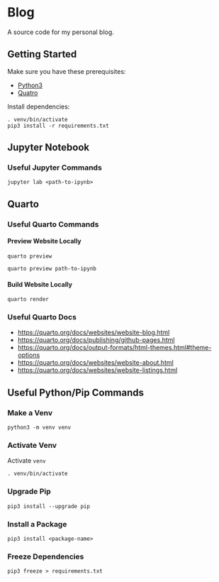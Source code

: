 # Blog

A source code for my personal blog.

## Getting Started

Make sure you have these prerequisites:
- [Python3](https://www.python.org/downloads/)
- [Quatro](https://quarto.org/docs/get-started)

Install dependencies:

```shell
. venv/bin/activate
pip3 install -r requirements.txt
```

## Jupyter Notebook
### Useful Jupyter Commands

```shell
jupyter lab <path-to-ipynb>
```

## Quarto
### Useful Quarto Commands

#### Preview Website Locally

```shell
quarto preview
```

```shell
quarto preview path-to-ipynb
```

#### Build Website Locally

```shell
quarto render
```

### Useful Quarto Docs

- https://quarto.org/docs/websites/website-blog.html
- https://quarto.org/docs/publishing/github-pages.html
- https://quarto.org/docs/output-formats/html-themes.html#theme-options
- https://quarto.org/docs/websites/website-about.html
- https://quarto.org/docs/websites/website-listings.html

## Useful Python/Pip Commands
### Make a Venv

```shell
python3 -m venv venv
```

### Activate Venv

Activate `venv`

```shell
. venv/bin/activate
```

### Upgrade Pip

```shell
pip3 install --upgrade pip
```

### Install a Package

```shell
pip3 install <package-name>
```

### Freeze Dependencies

```shell
pip3 freeze > requirements.txt
```

